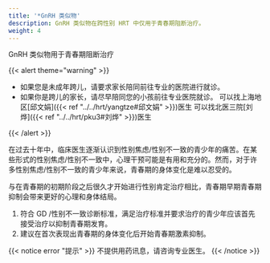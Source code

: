```yaml
---
title: '*GnRH 类似物'
description: GnRH 类似物在跨性别 HRT 中仅用于青春期阻断治疗。
weight: 4
---
```


GnRH 类似物用于青春期阻断治疗

{{< alert theme="warning" >}}

- 如果您是未成年跨儿，请要求家长陪同前往专业的医院进行就诊。
- 如果你是跨儿的家长，请尽早陪同您的小孩前往专业医院就诊。
    可以找上海地区[邱文娟]({{< ref "../../hrt/yangtze#邱文娟" >}})医生
    可以找北医三院[刘烨]({{< ref "../../hrt/pku3#刘烨" >}})医生

{{< /alert >}}

在过去十年中，临床医生逐渐认识到性别焦虑/性别不一致的青少年的痛苦。在某些形式的性别焦虑/性别不一致中，心理干预可能是有用和充分的。然而，对于许多性别焦虑/性别不一致的青少年来说，青春期的身体变化是难以忍受的。

与在青春期的初期阶段之后很久才开始进行性别肯定治疗相比，青春期早期青春期抑制会带来更好的心理和身体结局。

1. 符合 GD /性别不一致诊断标准，满足治疗标准并要求治疗的青少年应该首先接受治疗以抑制青春期发育。
2. 建议在首次表现出青春期的身体变化后开始青春期激素抑制。

{{< notice error "提示" >}}
不提供用药讯息，请咨询专业医生。
{{< /notice >}}
